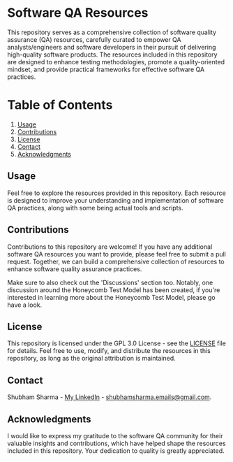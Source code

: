 # Software QA Resources

This repository serves as a comprehensive collection of software quality assurance (QA) resources, carefully curated to empower QA analysts/engineers and software developers in their pursuit of delivering high-quality software products. The resources included in this repository are designed to enhance testing methodologies, promote a quality-oriented mindset, and provide practical frameworks for effective software QA practices.

# Table of Contents

1. [Usage](#usage)
2. [Contributions](#contributions)
3. [License](#license)
4. [Contact](#contact)
5. [Acknowledgments](#acknowledgments)

## Usage

Feel free to explore the resources provided in this repository. Each resource is designed to improve your understanding and implementation of software QA practices, along with some being actual tools and scripts.

## Contributions

Contributions to this repository are welcome! If you have any additional software QA resources you want to provide, please feel free to submit a pull request. Together, we can build a comprehensive collection of resources to enhance software quality assurance practices.

Make sure to also check out the 'Discussions' section too. Notably, one discussion around the Honeycomb Test Model has been created, if you're interested in learning more about the Honeycomb Test Model, please go have a look.

## License

This repository is licensed under the GPL 3.0 License - see the [LICENSE](LICENSE) file for details. Feel free to use, modify, and distribute the resources in this repository, as long as the original attribution is maintained.

## Contact

Shubham Sharma - [My LinkedIn](https://www.linkedin.com/in/sharma-it/) - shubhamsharma.emails@gmail.com.

## Acknowledgments

I would like to express my gratitude to the software QA community for their valuable insights and contributions, which have helped shape the resources included in this repository. Your dedication to quality is greatly appreciated.
